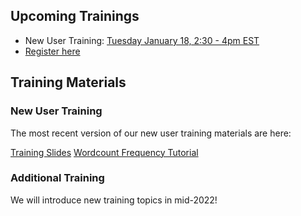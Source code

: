 [title]: - "OSG User Training"

## Upcoming Trainings

* New User Training: [Tuesday January 18, 2:30 - 4pm EST](https://www.timeanddate.com/worldclock/fixedtime.html?msg=OSG+New+User+Training&iso=20220118T0130&p1=142&ah=1&am=30)
* [Register here](https://docs.google.com/forms/d/e/1FAIpQLSdj3XT7I0SM4k9jBvST7YX5wsCH_er1HLA7VqRj9ICoEvf2GA/viewform)

## Training Materials

### New User Training

The most recent version of our new user training materials are here: 

 [Training Slides](https://docs.google.com/presentation/d/1z-f81xtk_ZXeJcA1kX60JoScXdGfe-xgsB9g5YemrqI/edit#slide=id.g10662d3fe4f_0_0)
 [Wordcount Frequency Tutorial](https://support.opensciencegrid.org/support/solutions/articles/12000079856)

### Additional Training

We will introduce new training topics in mid-2022!
